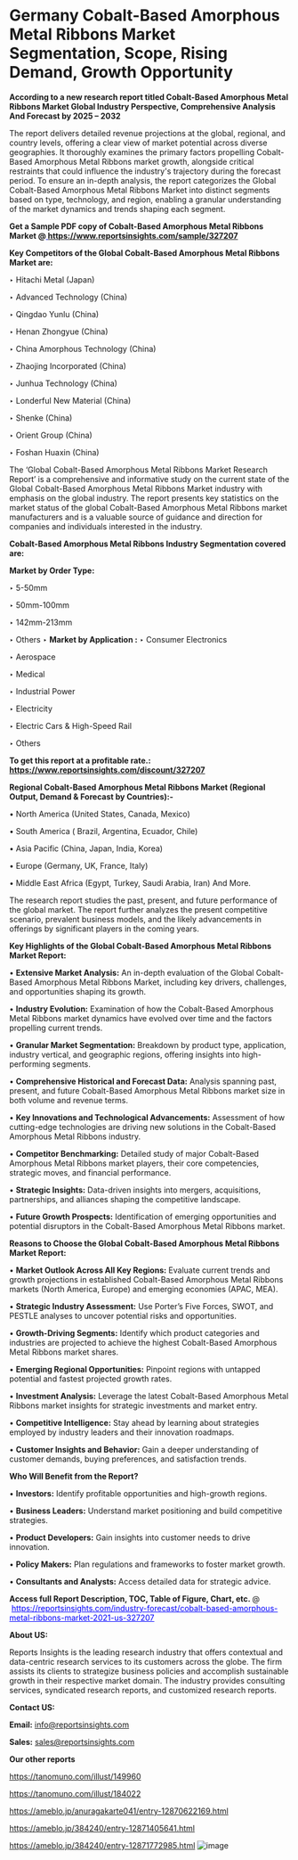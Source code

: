 # Germany Cobalt-Based Amorphous Metal Ribbons Market Segmentation, Scope, Rising Demand, Growth Opportunity 

<strong>According to a new research report titled Cobalt-Based Amorphous Metal Ribbons Market Global Industry Perspective, Comprehensive Analysis And Forecast by 2025 – 2032</strong>

The report delivers detailed revenue projections at the global, regional, and country levels, offering a clear view of market potential across diverse geographies. It thoroughly examines the primary factors propelling Cobalt-Based Amorphous Metal Ribbons market growth, alongside critical restraints that could influence the industry's trajectory during the forecast period. To ensure an in-depth analysis, the report categorizes the Global Cobalt-Based Amorphous Metal Ribbons Market into distinct segments based on type, technology, and region, enabling a granular understanding of the market dynamics and trends shaping each segment.

<strong>Get a Sample PDF copy of Cobalt-Based Amorphous Metal Ribbons Market </strong><strong>@<a href=https://www.reportsinsights.com/sample/327207 style=color:#0000ff;> https://www.reportsinsights.com/sample/327207</a></strong></font>

<strong>Key Competitors of the Global Cobalt-Based Amorphous Metal Ribbons Market are:</strong>

‣ Hitachi Metal (Japan)

‣ Advanced Technology (China)

‣ Qingdao Yunlu (China)

‣ Henan Zhongyue (China)

‣ China Amorphous Technology (China)

‣ Zhaojing Incorporated (China)

‣ Junhua Technology (China)

‣ Londerful New Material (China)

‣ Shenke (China)

‣ Orient Group (China)

‣ Foshan Huaxin (China)

The ‘Global Cobalt-Based Amorphous Metal Ribbons Market Research Report’ is a comprehensive and informative study on the current state of the Global Cobalt-Based Amorphous Metal Ribbons Market industry with emphasis on the global industry. The report presents key statistics on the market status of the global Cobalt-Based Amorphous Metal Ribbons market manufacturers and is a valuable source of guidance and direction for companies and individuals interested in the industry.

<strong>Cobalt-Based Amorphous Metal Ribbons Industry Segmentation covered are:</strong>

<strong>Market by Order Type: </strong>

‣ 5-50mm

‣ 50mm-100mm

‣ 142mm-213mm

‣ Others
‣ 
<strong>Market by Application :</strong>
‣ Consumer Electronics

‣ Aerospace

‣ Medical

‣ Industrial Power

‣ Electricity

‣ Electric Cars & High-Speed Rail

‣ Others

<strong>To get this report at a profitable rate.: <a href=https://www.reportsinsights.com/discount/327207 style=color:#0000ff;>https://www.reportsinsights.com/discount/327207</a></strong></font>

<strong>Regional Cobalt-Based Amorphous Metal Ribbons Market (Regional Output, Demand &amp; Forecast by Countries):-</strong>

• North America (United States, Canada, Mexico)

• South America ( Brazil, Argentina, Ecuador, Chile)

• Asia Pacific (China, Japan, India, Korea)

• Europe (Germany, UK, France, Italy)

• Middle East Africa (Egypt, Turkey, Saudi Arabia, Iran) And More.

The research report studies the past, present, and future performance of the global market. The report further analyzes the present competitive scenario, prevalent business models, and the likely advancements in offerings by significant players in the coming years.

<strong>Key Highlights of the Global Cobalt-Based Amorphous Metal Ribbons Market Report:</strong>

• <strong>Extensive Market Analysis:</strong> An in-depth evaluation of the Global Cobalt-Based Amorphous Metal Ribbons Market, including key drivers, challenges, and opportunities shaping its growth.

• <strong>Industry Evolution:</strong> Examination of how the Cobalt-Based Amorphous Metal Ribbons market dynamics have evolved over time and the factors propelling current trends.

• <strong>Granular Market Segmentation:</strong> Breakdown by product type, application, industry vertical, and geographic regions, offering insights into high-performing segments.

• <strong>Comprehensive Historical and Forecast Data:</strong> Analysis spanning past, present, and future Cobalt-Based Amorphous Metal Ribbons market size in both volume and revenue terms.

• <strong>Key Innovations and Technological Advancements:</strong> Assessment of how cutting-edge technologies are driving new solutions in the Cobalt-Based Amorphous Metal Ribbons industry.

• <strong>Competitor Benchmarking:</strong> Detailed study of major Cobalt-Based Amorphous Metal Ribbons market players, their core competencies, strategic moves, and financial performance.

• <strong>Strategic Insights:</strong> Data-driven insights into mergers, acquisitions, partnerships, and alliances shaping the competitive landscape.

• <strong>Future Growth Prospects:</strong> Identification of emerging opportunities and potential disruptors in the Cobalt-Based Amorphous Metal Ribbons market.

<strong>Reasons to Choose the Global Cobalt-Based Amorphous Metal Ribbons Market Report:</strong>

• <strong>Market Outlook Across All Key Regions:</strong> Evaluate current trends and growth projections in established Cobalt-Based Amorphous Metal Ribbons markets (North America, Europe) and emerging economies (APAC, MEA).

• <strong>Strategic Industry Assessment:</strong> Use Porter’s Five Forces, SWOT, and PESTLE analyses to uncover potential risks and opportunities.

• <strong>Growth-Driving Segments:</strong> Identify which product categories and industries are projected to achieve the highest Cobalt-Based Amorphous Metal Ribbons market shares.

• <strong>Emerging Regional Opportunities:</strong> Pinpoint regions with untapped potential and fastest projected growth rates.

• <strong>Investment Analysis:</strong> Leverage the latest Cobalt-Based Amorphous Metal Ribbons market insights for strategic investments and market entry.

• <strong>Competitive Intelligence:</strong> Stay ahead by learning about strategies employed by industry leaders and their innovation roadmaps.

• <strong>Customer Insights and Behavior:</strong> Gain a deeper understanding of customer demands, buying preferences, and satisfaction trends.

<strong>Who Will Benefit from the Report?</strong>

• <strong>Investors:</strong> Identify profitable opportunities and high-growth regions.

• <strong>Business Leaders:</strong> Understand market positioning and build competitive strategies.

• <strong>Product Developers:</strong> Gain insights into customer needs to drive innovation.

• <strong>Policy Makers:</strong> Plan regulations and frameworks to foster market growth.

• <strong>Consultants and Analysts:</strong> Access detailed data for strategic advice.
</ul>
<strong>Access full Report Description, TOC, Table of Figure, Chart, etc. </strong>@  <a href=https://reportsinsights.com/industry-forecast/cobalt-based-amorphous-metal-ribbons-market-2021-us-327207 style=color:#0000ff;>https://reportsinsights.com/industry-forecast/cobalt-based-amorphous-metal-ribbons-market-2021-us-327207</a></font>

<strong><strong>About US</strong>:</strong>

Reports Insights is the leading research industry that offers contextual and data-centric research services to its customers across the globe. The firm assists its clients to strategize business policies and accomplish sustainable growth in their respective market domain. The industry provides consulting services, syndicated research reports, and customized research reports.

<strong>Contact US:</strong>

<p class=""""><b>Email:</b> <a href=mailto:info@reportsinsights.com>info@reportsinsights.com</a></p>
<p class=""""><b>Sales:</b> <a href=mailto:sales@reportsinsights.com>sales@reportsinsights.com</a></p>

<strong>Our other reports</strong>

<a href=https://tanomuno.com/illust/149960>https://tanomuno.com/illust/149960</a>

<a href=https://tanomuno.com/illust/184022>https://tanomuno.com/illust/184022</a>

<a href=https://ameblo.jp/anuragakarte041/entry-12870622169.html>https://ameblo.jp/anuragakarte041/entry-12870622169.html</a>

<a href=https://ameblo.jp/384240/entry-12871405641.html>https://ameblo.jp/384240/entry-12871405641.html</a>

<a href=https://ameblo.jp/384240/entry-12871772985.html>https://ameblo.jp/384240/entry-12871772985.html</a>
![image](https://github.com/user-attachments/assets/60a5c4b5-66d2-4078-8555-642083de84de)
